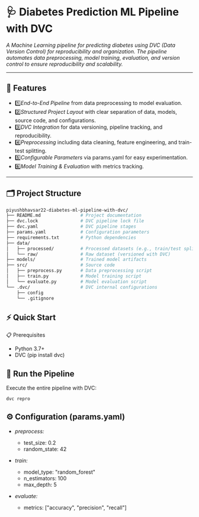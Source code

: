 
# 🩺 Diabetes Prediction ML Pipeline with DVC

*A Machine Learning pipeline for predicting diabetes using DVC (Data Version Control) for reproducibility and organization. The pipeline automates data preprocessing, model training, evaluation, and version control to ensure reproducibility and scalability.*

---

## 🌟 Features

- 1️⃣*End-to-End Pipeline* from data preprocessing to model evaluation.
- 2️⃣*Structured Project Layout* with clear separation of data, models, source code, and configurations.
- 3️⃣*DVC Integration* for data versioning, pipeline tracking, and reproducibility.
- 4️⃣*Preprocessing* including data cleaning, feature engineering, and train-test splitting.
- 5️⃣*Configurable Parameters* via params.yaml for easy experimentation.
- 6️⃣*Model Training & Evaluation* with metrics tracking.

---

## 🗂 Project Structure

```bash
piyushbhavsar22-diabetes-ml-pipeline-with-dvc/
├── README.md               # Project documentation
├── dvc.lock                # DVC pipeline lock file
├── dvc.yaml                # DVC pipeline stages
├── params.yaml             # Configuration parameters
├── requirements.txt        # Python dependencies
├── data/
│   ├── processed/          # Processed datasets (e.g., train/test splits)
│   └── raw/                # Raw dataset (versioned with DVC)
├── models/                 # Trained model artifacts
├── src/                    # Source code
│   ├── preprocess.py       # Data preprocessing script
│   ├── train.py            # Model training script
│   └── evaluate.py         # Model evaluation script
└── .dvc/                   # DVC internal configurations
    ├── config
    └── .gitignore
```

## ⚡ Quick Start
📋 Prerequisites
- Python 3.7+
- DVC (pip install dvc)

## 🚀 Run the Pipeline
Execute the entire pipeline with DVC:
```
dvc repro
```


## ⚙ Configuration (params.yaml)
- *preprocess:*
  - test_size: 0.2
  - random_state: 42

- *train:*
  - model_type: "random_forest"
  - n_estimators: 100
  - max_depth: 5

- *evaluate:*
  - metrics: ["accuracy", "precision", "recall"]
